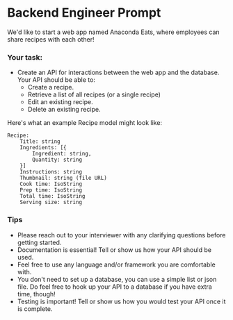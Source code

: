# Backend Engineer Prompt

We'd like to start a web app named Anaconda Eats, where employees can share recipes with each other!

### Your task:
* Create an API for interactions between the web app and the database. Your API should be able to:
    - Create a recipe.
    - Retrieve a list of all recipes (or a single recipe)
    - Edit an existing recipe.
    - Delete an existing recipe.

Here's what an example Recipe model might look like:
```
Recipe:
	Title: string
	Ingredients: [{
		Ingredient: string,
		Quantity: string
	}]
	Instructions: string
	Thumbnail: string (file URL)
	Cook time: IsoString
	Prep time: IsoString
	Total time: IsoString
	Serving size: string
```

### Tips
* Please reach out to your interviewer with any clarifying questions before getting started.
* Documentation is essential! Tell or show us how your API should be used.
* Feel free to use any language and/or framework you are comfortable with.
* You don't need to set up a database, you can use a simple list or json file. Do feel free to hook up your API to a database if you have extra time, though!
* Testing is important! Tell or show us how you would test your API once it is complete.


